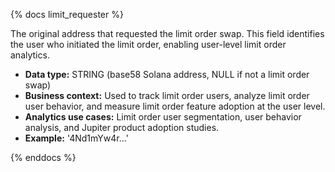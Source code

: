 {% docs limit_requester %}

The original address that requested the limit order swap. This field identifies the user who initiated the limit order, enabling user-level limit order analytics.

- **Data type:** STRING (base58 Solana address, NULL if not a limit order swap)
- **Business context:** Used to track limit order users, analyze limit order user behavior, and measure limit order feature adoption at the user level.
- **Analytics use cases:** Limit order user segmentation, user behavior analysis, and Jupiter product adoption studies.
- **Example:** '4Nd1mYw4r...'

{% enddocs %} 